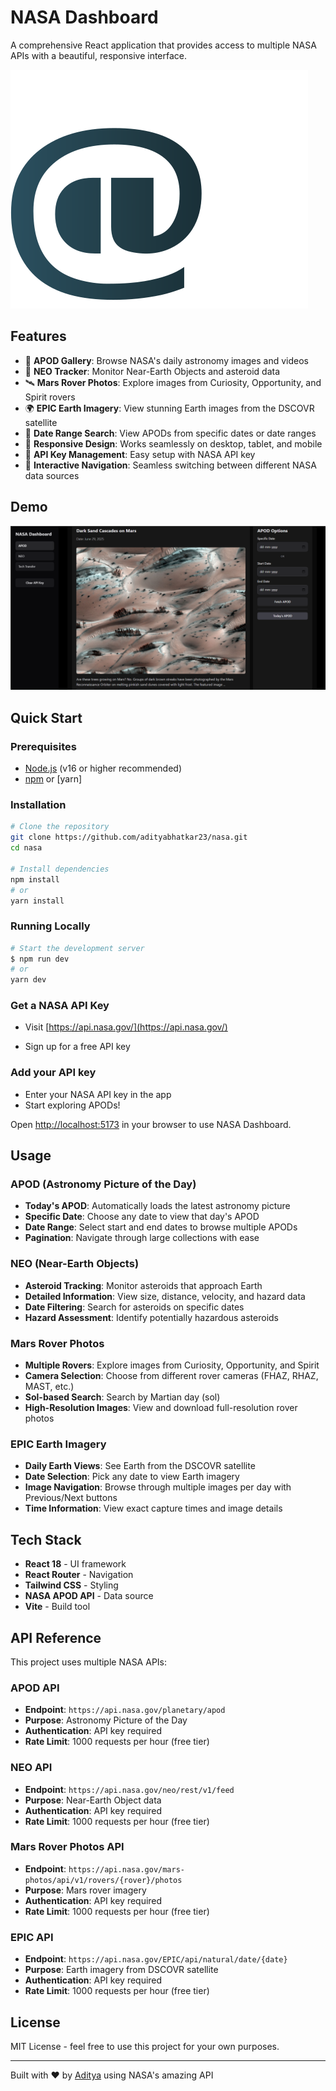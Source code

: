 # NASA Dashboard

A comprehensive React application that provides access to multiple NASA APIs with a beautiful, responsive interface.

![Nasa Banner](public/logo.svg)

## Features

- 🌌 **APOD Gallery**: Browse NASA's daily astronomy images and videos
- 🚀 **NEO Tracker**: Monitor Near-Earth Objects and asteroid data
- 🛰️ **Mars Rover Photos**: Explore images from Curiosity, Opportunity, and Spirit rovers
- 🌍 **EPIC Earth Imagery**: View stunning Earth images from the DSCOVR satellite
- 📅 **Date Range Search**: View APODs from specific dates or date ranges
- 📱 **Responsive Design**: Works seamlessly on desktop, tablet, and mobile
- 🔑 **API Key Management**: Easy setup with NASA API key
- 🎯 **Interactive Navigation**: Seamless switching between different NASA data sources

## Demo

![Demo Screenshot](public/screenshot.png)

## Quick Start

### Prerequisites

- [Node.js](https://nodejs.org/) (v16 or higher recommended)
- [npm](https://www.npmjs.com/) or [yarn]

### Installation

   ```bash
   # Clone the repository
   git clone https://github.com/adityabhatkar23/nasa.git
   cd nasa

   # Install dependencies
   npm install
   # or
   yarn install
   ```

### Running Locally

```bash
# Start the development server
$ npm run dev
# or
yarn dev
```

### Get a NASA API Key

- Visit [https://api.nasa.gov/](https://api.nasa.gov/)

- Sign up for a free API key

### Add your API key

- Enter your NASA API key in the app
- Start exploring APODs!

Open [http://localhost:5173](http://localhost:5173) in your browser to use NASA Dashboard.

## Usage

### APOD (Astronomy Picture of the Day)

- **Today's APOD**: Automatically loads the latest astronomy picture
- **Specific Date**: Choose any date to view that day's APOD
- **Date Range**: Select start and end dates to browse multiple APODs
- **Pagination**: Navigate through large collections with ease

### NEO (Near-Earth Objects)

- **Asteroid Tracking**: Monitor asteroids that approach Earth
- **Detailed Information**: View size, distance, velocity, and hazard data
- **Date Filtering**: Search for asteroids on specific dates
- **Hazard Assessment**: Identify potentially hazardous asteroids

### Mars Rover Photos

- **Multiple Rovers**: Explore images from Curiosity, Opportunity, and Spirit
- **Camera Selection**: Choose from different rover cameras (FHAZ, RHAZ, MAST, etc.)
- **Sol-based Search**: Search by Martian day (sol)
- **High-Resolution Images**: View and download full-resolution rover photos

### EPIC Earth Imagery

- **Daily Earth Views**: See Earth from the DSCOVR satellite
- **Date Selection**: Pick any date to view Earth imagery
- **Image Navigation**: Browse through multiple images per day with Previous/Next buttons
- **Time Information**: View exact capture times and image details

## Tech Stack

- **React 18** - UI framework
- **React Router** - Navigation
- **Tailwind CSS** - Styling
- **NASA APOD API** - Data source
- **Vite** - Build tool

## API Reference

This project uses multiple NASA APIs:

### APOD API

- **Endpoint**: `https://api.nasa.gov/planetary/apod`
- **Purpose**: Astronomy Picture of the Day
- **Authentication**: API key required
- **Rate Limit**: 1000 requests per hour (free tier)

### NEO API

- **Endpoint**: `https://api.nasa.gov/neo/rest/v1/feed`
- **Purpose**: Near-Earth Object data
- **Authentication**: API key required
- **Rate Limit**: 1000 requests per hour (free tier)

### Mars Rover Photos API

- **Endpoint**: `https://api.nasa.gov/mars-photos/api/v1/rovers/{rover}/photos`
- **Purpose**: Mars rover imagery
- **Authentication**: API key required
- **Rate Limit**: 1000 requests per hour (free tier)

### EPIC API

- **Endpoint**: `https://api.nasa.gov/EPIC/api/natural/date/{date}`
- **Purpose**: Earth imagery from DSCOVR satellite
- **Authentication**: API key required
- **Rate Limit**: 1000 requests per hour (free tier)

## License

MIT License - feel free to use this project for your own purposes.

---

Built with ❤️ by [Aditya](https://adityabhatkar23.github.io/portfolio/) using NASA's amazing API
